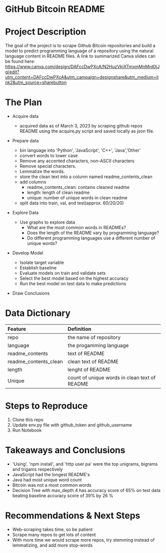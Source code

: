 # GitHub Bitcoin README 


# Project Description
The goal of the project is to scrape Github Bitcoin repositories and build a model to predict programming language of a repository using the natural language content in README files. A link to summarized Canva slides can be found here: https://www.canva.com/design/DAFccDwPXcA/N2HuzVkjXTmxmMnMrd0jJg/edit?utm_content=DAFccDwPXcA&utm_campaign=designshare&utm_medium=link2&utm_source=sharebutton


# The Plan

* Acquire data
    * acquired data as of March 3, 2023 by scraping github repos README using the acquire.py script and saved locally as json file.
    
* Prepare data
     - bin language into 'Python', 'JavaScript', 'C++', 'Java','Other'
     - convert words to lower case 
     - Remove any accented characters, non-ASCII characters
     - Remove special characters.
     - Lemmatize the words.
     - store the clean text into a column named readme_contents_clean
     - add columns 
         - readme_contents_clean: contains cleaned readme
         - length: length of clean readme
         - unique: number of unique words in clean readme
     - split data into train, val, and test(approx. 60/20/20)

* Explore Data
    * Use graphs to explore data
        * What are the most common words in READMEs?
        * Does the length of the README vary by programming language?
        * Do different programming languages use a different number of unique words?
       
* Develop Model
    * Isolate target variable
    * Establish baseline
    * Evaluate models on train and validate sets
    * Select the best model based on the highest accuracy 
    * Run the best model on test data to make predictions

* Draw Conclusions

# Data Dictionary
| Feature | Definition |
|:--------|:-----------|
| repo| the name of repository|
| language| the progamming language|
| readme_contents| text of README|
| readme_contents_clean|clean text of README|
| length| lenght of README|
| Unique| count of unique words in clean text of README|

# Steps to Reproduce
1. Clone this repo  
2. Update env.py file with github_token and github_username
3. Run Notebook

# Takeaways and Conclusions
    
* 'Using', 'npm install', and 'http user pa' were the top unigrams, bigrams and trigams respectively
* JavaScript had the longest README's
* Java had most unique word count
* Bitcoin was not a most common words
* Decision Tree with max_depth 4 has accuracy score of 65%  on test data beating baseline accuracy score of 39% by  26 %

# Recommendations & Next Steps
* Web-scraping takes time, so be patient
* Scrape many repos to get lots of content
* With more time we would scrape more repos, try stemming instead of lemmatizing, and add more stop-words
